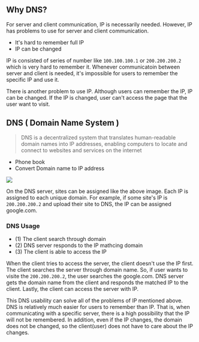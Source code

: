 ## Why DNS?
For server and client communication, IP is necessarily needed. However, IP has problems to use for server and client communication.
- It's hard to remember full IP
- IP can be changed

IP is consisted of series of number like `100.100.100.1` or `200.200.200.2` which is very hard to remember it. Whenever communicatoin between server and client is needed, it's impossible for users to remember the specific IP and use it.

There is another problem to use IP. Although users can remember the IP, IP can be changed. If the IP is changed, user can't access the page that the user want to visit.

## DNS ( Domain Name System )
> DNS is a decentralized system that translates human-readable domain names into IP addresses, enabling computers to locate and connect to websites and services on the internet

- Phone book
- Convert Domain name to IP address

![](https://github.com/jinscodes/Blog_nextJS/assets/87598134/79288ec2-e7b5-43ca-a508-e947640947b5)

On the DNS server, sites can be assigned like the above image. Each IP is assigned to each unique domain. For example, if some site's IP is `200.200.200.2` and upload their site to DNS, the IP can be assigned google.com.

### DNS Usage
- (1) The client search through domain
- (2) DNS server responds to the IP mathcing domain
- (3) The client is able to access the IP


When the client tries to access the server, the client doesn't use the IP first. The client searches the server through domain name. So, if user wants to visite the `200.200.200.2`, the user searches the google.com. DNS server gets the domain name from the client and responds the matched IP to the client. Lastly, the client can access the server with IP.

This DNS usability can solve all of the problems of IP mentioned above. DNS is relatively much easier for users to remember than IP. That is, when communicating with a specific server, there is a high possibility that the IP will not be remembered. In addition, even if the IP changes, the domain does not be changed, so the client(user) does not have to care about the IP changes.
